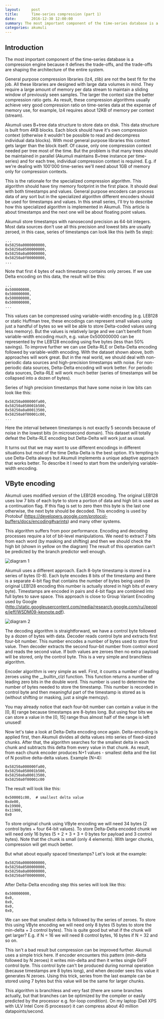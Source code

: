 ```yaml
---
layout:     post
title:      Time-series compression (part 1)
date:       2016-12-30 12:00:00
summary: The most important component of the time-series database is a compression engine because it defines the trade-offs, and the trade-offs are shaping the architecture of the entire system.
categories: akumuli
---
```


Introduction
------------

The most important component of the time-series database is a compression engine because it defines the trade-offs, and the trade-offs are shaping the architecture of the entire system.


General purpose compression libraries (lz4, zlib) are not the best fit for the job. All these libraries are designed with large data volumes in mind. They require a large amount of memory per data stream to maintain a sliding window of previously seen samples. The larger the context size the better compression ratio gets. As result, these compression algorithms usually achieve very good compression ratio on time-series data at the expense of memory use, for example, lz4 requires about 12KB of memory per context (stream).


Akumuli uses B+tree data structure to store data on disk. This data structure is built from 4KB blocks. Each block should have it's own compression context (otherwise it wouldn't be possible to read and decompress individual data blocks). With most general purpose libraries this context gets larger than the block itself. Of cause, only one compression context needed per tree most of the time. But the problem is that many trees should be maintained in parallel (Akumuli maintains B+tree instance per time-series) and for each tree, individual compression context is required. E.g. if we're dealing with 100'000 time-series we'll need about 1GB of memory only for compression contexts.


This is the rationale for the specialized compression algorithm. This algorithm should have tiny memory footprint in the first place. It should deal with both timestamps and values. General purpose encoders can process data of any sort but in the specialized algorithm different encoders should be used for timestamps and values. In this small series, I'll try to describe how this specialized algorithm is implemented in Akumuli. This article is about timestamps and the next one will be about floating point values.


Akumuli store timestamps with nanosecond precision as 64-bit integers. Most data sources don't use all this precision and lowest bits are usually zeroed, in this case, series of timestamps can look like this (with 5s step):

```
...
0x58250a0000000000,
0x58250a0500000000,
0x58250a0a00000000,
0x58250a0f00000000,
...
```

Note that first 4 bytes of each timestamp contains only zeroes. If we use Delta encoding on this data, the result will be this:

```
...
0x500000000,
0x500000000,
0x500000000,
0x500000000,
...
```

This values can be compressed using variable-width encoding (e.g. LEB128 or static Huffman tree, these encodings can represent small values using just a handful of bytes so we will be able to store Delta-coded values using less memory). But the values is relatively large and we can’t benefit from variable-width encoding much, e.g. value 0x500000000 can be represented by the LEB128 encoding using five bytes (less than 50% savings). To improve further we can use Delta-RLE or Delta-Delta encoding followed by variable-width encoding. With the dataset shown above, both approaches will work great. But in the real world, we should deal with non-periodic data sources and high-precision timestamps with noise. For non-periodic data sources, Delta-Delta encoding will work better. For periodic data sources, Delta-RLE will work much better (series of timestamps will be collapsed into a dozen of bytes).

Series of high precision timestamps that have some noise in low bits can look like this:

```
0x58250a000000fa00,
0x58250a050001b500,
0x58250a0a00013500,
0x58250a0f00001c00,
...
```

Here the interval between timestamps is not exactly 5 seconds because of noise in the lowest bits (in microsecond domain). This dataset will totally defeat the Delta-RLE encoding but Delta-Delta will work just as usual.


It turns out that we may want to use different encodings in different situations but most of the time Delta-Delta is the best option. It’s tempting to use Delta-Delta always but Akumuli implements a unique adaptive approach that works better. To describe it I need to start from the underlying variable-width encoding.


VByte encoding
--------------

Akumuli uses modified version of the LEB128 encoding. The original LEB128 uses low 7 bits of each byte to store a portion of data and high bit is used as a continuation flag. If this flag is set to zero then this byte is the last one otherwise, the next byte should be decoded. This encoding is used by Protobuf (https://developers.google.com/protocol-buffers/docs/encoding#varints) and many other systems.


This algorithm suffers from poor performance. Encoding and decoding processes require a lot of bit-level manipulations. We need to extract 7 bits from each word (by masking and shifting) and then we should check the high bit (shown in yellow on the diagram) The result of this operation can't be predicted by the branch predictor well enough.

![diagram 1](/images/leb128.png)

Akumuli uses a different approach. Each 8-byte timestamp is stored in a series of bytes (0-8). Each byte encodes 8 bits of the timestamp and there is a separate 4-bit flag that contains the number of bytes being used (in original LEB128 encoding this number is actually stored in high bits of every byte). Timestamps are encoded in pairs and 4-bit flags are combined into full bytes to save space. This approach is close to Group Variant Encoding used by Google (http://static.googleusercontent.com/media/research.google.com/ru//people/jeff/WSDM09-keynote.pdf).

![diagram 2](/images/vbyte.png)

The decoding algorithm is straightforward, we have a control byte followed by a dozen of bytes with data. Decoder reads control byte and extracts first four-bit number. This number encodes a number of bytes used to store first value. Then decoder extracts the second four-bit number from control word and reads the second value. If both values are zeroes then no extra payload will be stored, only the control byte. This is a very simple and branchless algorithm.

Encoder algorithm is very simple as well. First, it counts a number of leading zeroes using the __builtin_clzl function. This function returns a number of leading zero bits in the double word. This number is used to determine the number of bytes needed to store the timestamp. This number is recorded in control byte and then meaningful part of the timestamp is stored as is (without shifting or masking, just a single memcpy).

You may already notice that each four-bit number can contain a value in the [0, 8] range because timestamps are 8-bytes long. But using four bits we can store a value in the [0, 15] range thus almost half of the range is left unused!

Now let's take a look at Delta-Delta encoding once again. Delta-encoding is applied first, then Akumuli divides all delta values into series of fixed-sized chunks. After that, the algorithm searches for the smallest delta in each chunk and subtracts this delta from every value in that chunk. As result, from each chunk encoder produces N+1 values - smallest delta and the list of N positive delta-delta values.
Example (N=4):

```
0x58250a000000fa00,
0x58250a050001b500,
0x58250a0a00013500,
0x58250a0f00001c00
```

The result will look like this:

```
0x500001c00,  # smallest delta value
0xde00,
0x19900,
0x11900,
0x0
```

To store original chunk using VByte encoding we will need 34 bytes (2 control bytes + four 64-bit values). To store Delta-Delta encoded chunk we will need only 16 bytes (5 + 2 + 3 + 3 + 0 bytes for payload and 3 control bytes). Note that the chunk is small (only 4 elements). With larger chunks, compression will get much better.


But what about equally spaced timestamps? Let's look at the example:

```
0x58250a0000000000,
0x58250a0500000000,
0x58250a0a00000000,
0x58250a0f00000000,
```

After Delta-Delta encoding step this series will look like this:

```
0x500000000,
0x0,
0x0,
0x0,
0x0,
```

We can see that smallest delta is followed by the series of zeroes. To store this using VByte encoding we will need only 8 bytes (5 bytes to store the min-delta + 3 control bytes). This is quite good but what if the chunk will get larger? E.g. if N = 16 we will need 8 control bytes, 16 bytes if N = 32 and so on.


This isn't a bad result but compression can be improved further. Akumuli uses a simple trick here. If encoder encounters this pattern (min-delta followed by N zeroes) it writes min-delta and then it writes single 0xFF control byte. This control byte can't be produced during normal operation (because timestamps are 8 bytes long), and when decoder sees this value it generates N zeroes. Using this trick, series from the last example can be stored using 7 bytes but this value will be the same for larger chunks.


This algorithm is branchless and very fast (there are some branches actually, but that branches can be optimized by the compiler or easily predicted by the processor e.g. for-loop condition). On my laptop (Dell XPS with ULV Intel Core i5 processor) it can compress about 40 million datapoints/second. 

